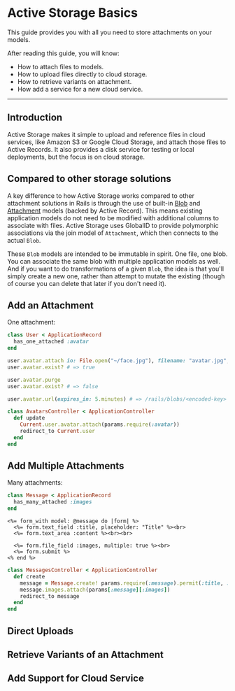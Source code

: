 # Active Storage Basics

This guide provides you with all you need to store attachments on your models.

After reading this guide, you will know:

* How to attach files to models.
* How to upload files directly to cloud storage.
* How to retrieve variants on attachment.
* How add a service for a new cloud service.

--------------------------------------------------------------------------------

## Introduction

Active Storage makes it simple to upload and reference files in cloud services,
like Amazon S3 or Google Cloud Storage, and attach those files to Active
Records. It also provides a disk service for testing or local deployments, but
the focus is on cloud storage.

## Compared to other storage solutions

A key difference to how Active Storage works compared to other attachment
solutions in Rails is through the use of built-in
[Blob](https://github.com/rails/activestorage/blob/master/lib/active_storage/blob.rb)
and
[Attachment](https://github.com/rails/activestorage/blob/master/lib/active_storage/attachment.rb)
models (backed by Active Record). This means existing application models do not
need to be modified with additional columns to associate with files. Active
Storage uses GlobalID to provide polymorphic associations via the join model of
`Attachment`, which then connects to the actual `Blob`.

These `Blob` models are intended to be immutable in spirit. One file, one blob.
You can associate the same blob with multiple application models as well. And if
you want to do transformations of a given `Blob`, the idea is that you'll simply
create a new one, rather than attempt to mutate the existing (though of course
you can delete that later if you don't need it).

## Add an Attachment

One attachment:

```ruby
class User < ApplicationRecord
  has_one_attached :avatar
end

user.avatar.attach io: File.open("~/face.jpg"), filename: "avatar.jpg", content_type: "image/jpg"
user.avatar.exist? # => true

user.avatar.purge
user.avatar.exist? # => false

user.avatar.url(expires_in: 5.minutes) # => /rails/blobs/<encoded-key>

class AvatarsController < ApplicationController
  def update
    Current.user.avatar.attach(params.require(:avatar))
    redirect_to Current.user
  end
end
```

## Add Multiple Attachments

Many attachments:

```ruby
class Message < ApplicationRecord
  has_many_attached :images
end
```

```erb
<%= form_with model: @message do |form| %>
  <%= form.text_field :title, placeholder: "Title" %><br>
  <%= form.text_area :content %><br><br>

  <%= form.file_field :images, multiple: true %><br>
  <%= form.submit %>
<% end %>
```

```ruby
class MessagesController < ApplicationController
  def create
    message = Message.create! params.require(:message).permit(:title, :content)
    message.images.attach(params[:message][:images])
    redirect_to message
  end
end
```

## Direct Uploads
## Retrieve Variants of an Attachment
## Add Support for Cloud Service
